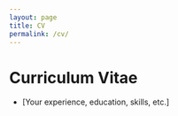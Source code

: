 ```yaml
---
layout: page
title: CV
permalink: /cv/
---
```


# Curriculum Vitae

- [Your experience, education, skills, etc.]
